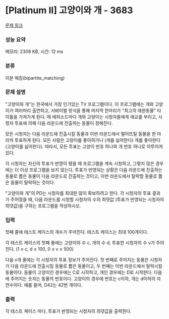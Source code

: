 # [Platinum II] 고양이와 개 - 3683 

[문제 링크](https://www.acmicpc.net/problem/3683) 

### 성능 요약

메모리: 2308 KB, 시간: 12 ms

### 분류

이분 매칭(bipartite_matching)

### 문제 설명

<p>"고양이와 개"는 한국에서 가장 인기있는 TV 프로그램이다. 이 프로그램에는 개와 고양이가 여러마리 출연하고, 서바이벌 방식을 통해 마지막 한마리가 "최고의 애완동물" 타이틀을 가져가게 된다. 매 에피소드마다 개와 고양이는 시청자들에게 애교를 부리고, 시청자 투표에 의해 다음 라운드에 진출하는 동물이 정해진다.</p>

<p>모든 시청자는 다음 라운드에 진출시킬 동물과 이번 라운드에서 떨어뜨릴 동물을 한 마리씩 투표하게 된다. 모든 사람은 고양이를 좋아하거나 (개를 싫어한다) 개를 좋아한다 (고양이를 싫어한다). 따라서, 모든 투표는 고양이 번호 하나와 개 번호 하나로 이루어져 있다.</p>

<p>각 시청자는 자신의 투표가 반영이 됐을 때 프로그램을 계속 시청하고, 그렇지 않은 경우에는 더 이상 프로그램을 보지 않는다. 투표가 반영되는 상황은 다음 라운드에 진출하는 동물로 뽑은 동물이 다음 라운드로 진출하는 것이고, 이번 라운드에서 탈락할 동물로 뽑은 동물이 탈락하는 것이다.</p>

<p>"고양이와 개"의 PD는 시청자를 최대한 많이 확보하려고 한다. 각 시청자의 투표 결과가 주어졌을 때, 다음 라운드를 시청할 시청자의 수의 최댓값 (투표가 반영되는 시청자의 최댓값)을 구하는 프로그램을 작성하시오.</p>

### 입력 

 <p>첫째 줄에 테스트 케이스의 개수가 주어진다. 테스트 케이스는 최대 100개이다.</p>

<p>각 테스트 케이스의 첫째 줄에는 고양이의 수 c, 개의 수 d, 투표한 시청자의 수 v가 주어진다. (1 ≤ c, d ≤ 100, 0 ≤ v ≤ 500)</p>

<p>다음 v개 줄에는 각 시청자의 투표 정보가 주어진다. 첫 번째로 주어지는 동물은 시청자가 다음 라운드에 진출시킬 동물로 뽑은 동물이고, 두 번째는 이번 라운드에서 탈락시킬 동물이다. 동물이 고양이인 경우에는 C로 시작하고, 개인 경우에는 D로 시작한다. 다음에 주어지는 숫자는 동물의 번호이다. 고양이의 경우에 번호는 c이하, 개는 d이하의 자연수이다. 예를 들어, D42는 42번 개이다.</p>

### 출력 

 <p>각 테스트 케이스 마다, 투표가 반영되는 시청자의 최댓값을 출력한다.</p>

